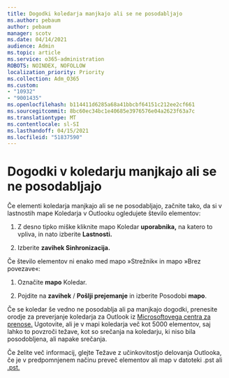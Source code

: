 ```yaml
---
title: Dogodki koledarja manjkajo ali se ne posodabljajo
ms.author: pebaum
author: pebaum
manager: scotv
ms.date: 04/14/2021
audience: Admin
ms.topic: article
ms.service: o365-administration
ROBOTS: NOINDEX, NOFOLLOW
localization_priority: Priority
ms.collection: Adm_O365
ms.custom:
- "10932"
- "9001435"
ms.openlocfilehash: b114411d6285a68a41bbcbf64151c212ee2cf661
ms.sourcegitcommit: 8bc60ec34bc1e40685e3976576e04a2623f63a7c
ms.translationtype: MT
ms.contentlocale: sl-SI
ms.lasthandoff: 04/15/2021
ms.locfileid: "51837590"
---
```

# <a name="calendar-events-missing-or-not-updating"></a>Dogodki v koledarju manjkajo ali se ne posodabljajo

Če elementi koledarja manjkajo ali se ne posodabljajo, začnite tako, da si v lastnostih mape Koledarja v Outlooku ogledujete število elementov: 

1. Z desno tipko miške kliknite mapo Koledar **uporabnika,** na katero to vpliva, in nato izberite **Lastnosti.**

1. Izberite **zavihek Sinhronizacija.**

Če število elementov ni enako med mapo »Strežnik« in mapo »Brez povezave«:

1.  Označite **mapo** Koledar.

1.  Pojdite na **zavihek** / **Pošlji prejemanje** in izberite Posodobi **mapo**.

Če se koledar še vedno ne posodablja ali pa manjkajo dogodki, prenesite orodje za preverjanje koledarja za Outlook iz [Microsoftovega centra za prenose.](https://www.microsoft.com/download/details.aspx?id=28786) Ugotovite, ali je v mapi koledarja več kot 5000 elementov, saj lahko to povzroči težave, kot so srečanja na koledarju, ki niso bila posodobljena, ali napake srečanja. 

Če želite več informacij, glejte Težave z učinkovitostjo delovanja Outlooka, če je v predpomnjenem načinu preveč elementov ali map v datoteki .pst ali [.pst.](https://docs.microsoft.com/outlook/troubleshoot/performance/performance-issues-if-too-many-items-or-folders)